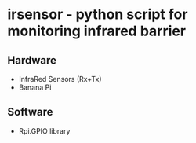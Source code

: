 # irsensor - python script for monitoring infrared barrier

## Hardware
* InfraRed Sensors (Rx+Tx)
* Banana Pi

## Software
* Rpi.GPIO library

